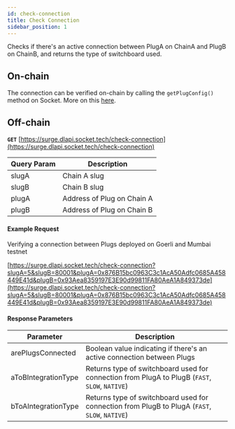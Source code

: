 ```yaml
---
id: check-connection
title: Check Connection
sidebar_position: 1
---
```


Checks if there's an active connection between PlugA on ChainA and PlugB on ChainB, and returns the type of switchboard used.

## On-chain

The connection can be verified on-chain by calling the `getPlugConfig()` method on Socket. More on this [here](../testing-DL.md#testing-plug-connection).

## Off-chain


**`GET`** [https://surge.dlapi.socket.tech/check-connection](https://surge.dlapi.socket.tech/check-connection)

| Query Param | Description |
| --- | --- |
| slugA | Chain A slug |
| slugB | Chain B slug |
| plugA | Address of Plug on Chain A |
| plugB | Address of Plug on Chain B |

#### Example Request

Verifying a connection between Plugs deployed on Goerli and Mumbai testnet

[https://surge.dlapi.socket.tech/check-connection?slugA=5&slugB=80001&plugA=0x876B15bc0963C3c1AcA50Adfc0685A458449E41d&plugB=0x93Aea8359197E3E90d99811FA80AeA1A849373de](https://surge.dlapi.socket.tech/check-connection?slugA=5&slugB=80001&plugA=0x876B15bc0963C3c1AcA50Adfc0685A458449E41d&plugB=0x93Aea8359197E3E90d99811FA80AeA1A849373de)

#### Response Parameters

| Parameter | Description |
| --- | --- |
| arePlugsConnected | Boolean value indicating if there's an active connection between Plugs  |
| aToBIntegrationType  | Returns type of switchboard used for connection from PlugA to PlugB (`FAST`, `SLOW`, `NATIVE`)|
| bToAIntegrationType | Returns type of switchboard used for connection from PlugB to PlugA  (`FAST`, `SLOW`, `NATIVE`) |
